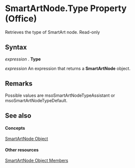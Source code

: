 
# SmartArtNode.Type Property (Office)

Retrieves the type of SmartArt node. Read-only


## Syntax

 _expression_ . **Type**

 _expression_ An expression that returns a **SmartArtNode** object.


## Remarks

Possible values are msoSmartArtNodeTypeAssistant or msoSmartArtNodeTypeDefault.


## See also


#### Concepts


[SmartArtNode Object](3987d02d-beb1-8ce0-acbb-3fc0a05b2341.md)
#### Other resources


[SmartArtNode Object Members](8472d586-87ed-2dd7-054b-e821f1738e3c.md)
